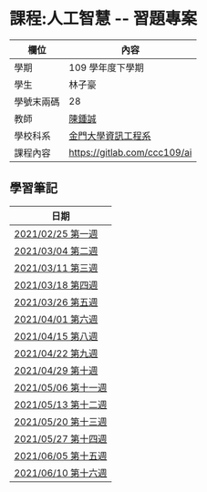 # 課程:人工智慧 -- 習題專案

欄位 | 內容
-----|--------
學期 | 109 學年度下學期
學生 |  林子豪
學號末兩碼 | 28
教師 | [陳鍾誠](https://www.nqu.edu.tw/educsie/index.php?act=blog&code=list&ids=4)
學校科系 | [金門大學資訊工程系](https://www.nqu.edu.tw/educsie/index.php)
課程內容 | https://gitlab.com/ccc109/ai

## 學習筆記

日期 |
---- |
[2021/02/25 第一週](.\筆記\week01.md) |
[2021/03/04 第二週](.\筆記\week02.md) |
[2021/03/11 第三週](.\筆記\week03.md) |  
[2021/03/18 第四週](.\筆記\week04.md) |
[2021/03/26 第五週](.\筆記\week05.md) |
[2021/04/01 第六週](.\筆記\week06.md) |
[2021/04/15 第八週](.\筆記\week08.md) |
[2021/04/22 第九週](.\筆記\week09.md) |
[2021/04/29 第十週](.\筆記\week10.md) |
[2021/05/06 第十一週](.\筆記\week11.md) |
[2021/05/13 第十二週](.\筆記\week12.md) |
[2021/05/20 第十三週](.\筆記\week13.md) |
[2021/05/27 第十四週](.\筆記\week14.md) |
[2021/06/05 第十五週](.\筆記\week15.md) |
[2021/06/10 第十六週](.\筆記\week16.md) |
